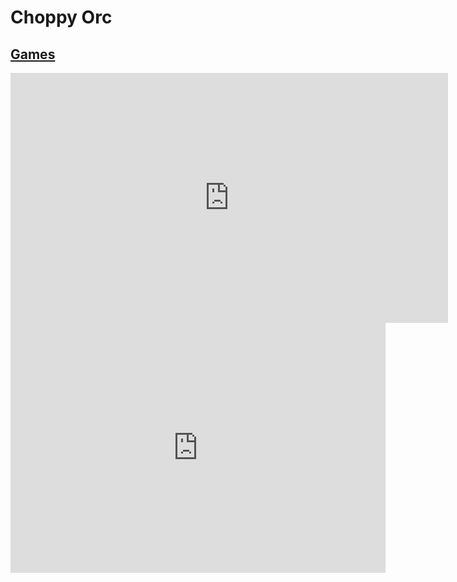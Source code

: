# Choppy Orc
## [Games](https://gatorgamer.github.io/games)

<iframe src="https://or321.github.io/choppy-orc-autosplitter/" style="border:0px #ffffff none;" name="myiFrame" scrolling="no" frameborder="0" marginheight="0px" marginwidth="0px" height="400px" width="700px" allowfullscreen></iframe>

<iframe src="https://tlk.io/gatorgamerpublicchat" style="border:0px #ffffff none;" name="Chat" scrolling="yes" frameborder="0" marginheight="0px" marginwidth="0px" height="400px" width="600px" allowfullscreen></iframe>
